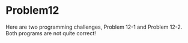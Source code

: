 # Problem12
Here are two programming challenges, Problem 12-1 and Problem 12-2.
Both programs are not quite correct!
